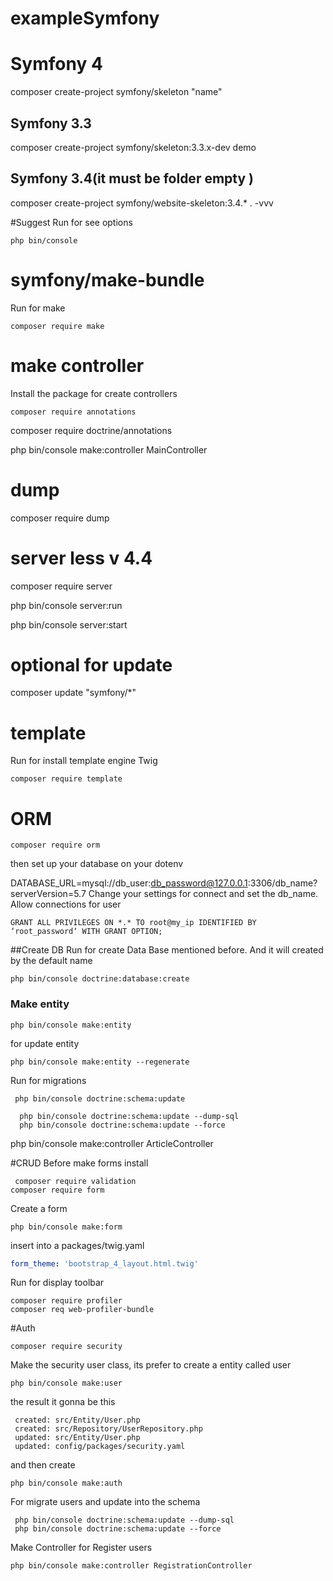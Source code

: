 # exampleSymfony

# Symfony 4
composer create-project symfony/skeleton "name"
## Symfony 3.3
composer create-project symfony/skeleton:3.3.x-dev demo
## Symfony 3.4(it must be folder empty )
composer create-project symfony/website-skeleton:3.4.* . -vvv

#Suggest
Run for see options
````
php bin/console
````
# symfony/make-bundle
Run for make
````
composer require make
````
# make controller
Install the package for create controllers
````
composer require annotations
````
composer require doctrine/annotations

php bin/console make:controller MainController

# dump
composer require dump

# server less v 4.4
composer require server

php bin/console server:run

php bin/console server:start


# optional for update
 composer update "symfony/*"

# template
Run for install template engine Twig
````
composer require template
````

# ORM
````
composer require orm
````
then set up your database on your dotenv

DATABASE_URL=mysql://db_user:db_password@127.0.0.1:3306/db_name?serverVersion=5.7
Change your settings for connect and set the db_name.
Allow connections for user
````mysql
GRANT ALL PRIVILEGES ON *.* TO root@my_ip IDENTIFIED BY ‘root_password‘ WITH GRANT OPTION;
````
##Create DB
Run for create Data Base mentioned before. And it will created by the default name
````
php bin/console doctrine:database:create
````
### Make entity
````
php bin/console make:entity 
````
for update entity
````
php bin/console make:entity --regenerate
````
Run for migrations
````
 php bin/console doctrine:schema:update
 
  php bin/console doctrine:schema:update --dump-sql
  php bin/console doctrine:schema:update --force
````
   
 php bin/console make:controller ArticleController
 
#CRUD
Before make forms install
````
 composer require validation
composer require form
````
Create a form
````
php bin/console make:form
````
insert into a packages/twig.yaml
````yaml
form_theme: 'bootstrap_4_layout.html.twig'
````
Run for display toolbar
````
composer require profiler
composer req web-profiler-bundle
````
#Auth
````
composer require security
````
Make the security user class, its prefer to create a entity called user
````
php bin/console make:user
```` 
the result it gonna be this
````
 created: src/Entity/User.php
 created: src/Repository/UserRepository.php
 updated: src/Entity/User.php
 updated: config/packages/security.yaml
````
and then create
````
php bin/console make:auth
````

For migrate users and update into the schema
````
 php bin/console doctrine:schema:update --dump-sql
 php bin/console doctrine:schema:update --force
````
Make Controller for Register users
````
php bin/console make:controller RegistrationController
````
